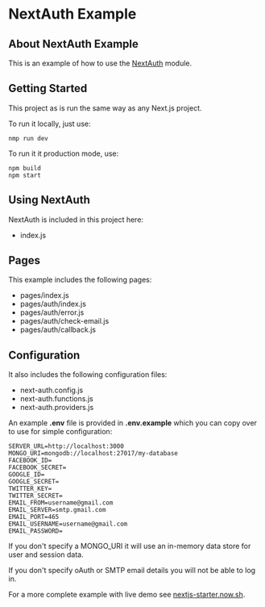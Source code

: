 # NextAuth Example

## About NextAuth Example

This is an example of how to use the [NextAuth](https://www.npmjs.com/package/next-auth) module.

## Getting Started

This project as is run the same way as any Next.js project.

To run it locally, just use:

    nmp run dev

To run it it production mode, use:

    npm build
    npm start

## Using NextAuth

NextAuth is included in this project here:

* index.js

## Pages

This example includes the following pages:

* pages/index.js
* pages/auth/index.js
* pages/auth/error.js
* pages/auth/check-email.js
* pages/auth/callback.js

## Configuration

It also includes the following configuration files:

* next-auth.config.js
* next-auth.functions.js
* next-auth.providers.js

An example **.env** file is provided in **.env.example** which you can copy over to use for simple configuration:

````
SERVER_URL=http://localhost:3000
MONGO_URI=mongodb://localhost:27017/my-database
FACEBOOK_ID=
FACEBOOK_SECRET=
GOOGLE_ID=
GOOGLE_SECRET=
TWITTER_KEY=
TWITTER_SECRET=
EMAIL_FROM=username@gmail.com
EMAIL_SERVER=smtp.gmail.com
EMAIL_PORT=465
EMAIL_USERNAME=username@gmail.com
EMAIL_PASSWORD=
````

If you don't specify a MONGO_URI it will use an in-memory data store for user and session data.

If you don't specify oAuth or SMTP email details you will not be able to log in.

For a more complete example with live demo see [nextjs-starter.now.sh](https://nextjs-starter.now.sh/examples/authentication).